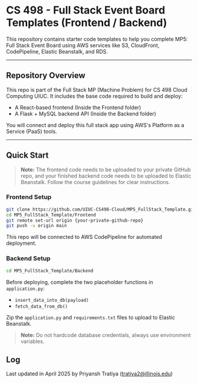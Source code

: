 # CS 498 - Full Stack Event Board Templates (Frontend / Backend)

This repository contains starter code templates to help you complete MP5: Full Stack Event Board using AWS services like S3, CloudFront, CodePipeline, Elastic Beanstalk, and RDS.

---

## Repository Overview

This repo is part of the Full Stack MP (Machine Problem) for CS 498 Cloud Computing UIUC. It includes the base code required to build and deploy:

- A React-based frontend (Inside the Frontend folder)
- A Flask + MySQL backend API (Inside the Backend folder)

You will connect and deploy this full stack app using AWS's Platform as a Service (PaaS) tools.

---

## Quick Start

> **Note:** The frontend code needs to be uploaded to your private GitHub repo, and your finished backend code needs to be uploaded to Elastic Beanstalk. Follow the course guidelines for clear instructions.

### Frontend Setup

```bash
git clone https://github.com/UIUC-CS498-Cloud/MP5_FullStack_Template.git
cd MP5_FullStack_Template/Frontend
git remote set-url origin {your-private-github-repo}
git push -u origin main
```

This repo will be connected to AWS CodePipeline for automated deployment.

### Backend Setup
```bash
cd MP5_FullStack_Template/Backend
```
Before deploying, complete the two placeholder functions in `application.py`:

- `insert_data_into_db(payload)`
- `fetch_data_from_db()`

Zip the `application.py` and `requirements.txt` files to upload to Elastic Beanstalk.

> **Note:** Do not hardcode database credentials, always use environment variables.

## Log

Last updated in April 2025 by Priyansh Tratiya (tratiya2@illinois.edu)
